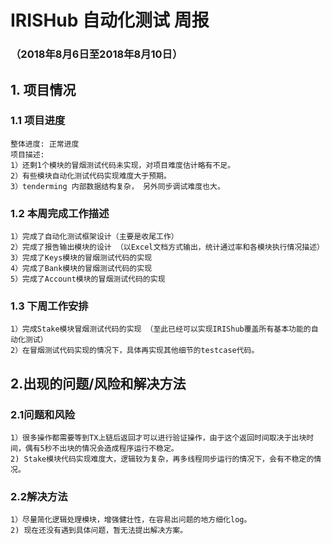 # IRISHub 自动化测试 周报 #
### （2018年8月6日至2018年8月10日） ###

## 1. 项目情况 ##
### 1.1 项目进度 ###
    整体进度: 正常进度
    项目描述: 
    1）还剩1个模块的冒烟测试代码未实现，对项目难度估计略有不足。
    2）有些模块自动化测试代码实现难度大于预期。 
    3）tenderming 内部数据结构复杂， 另外同步调试难度也大。

### 1.2 本周完成工作描述 ###
    1）完成了自动化测试框架设计（主要是收尾工作）
    2）完成了报告输出模块的设计 （以Excel文档方式输出，统计通过率和各模块执行情况描述）
    3）完成了Keys模块的冒烟测试代码的实现
    4）完成了Bank模块的冒烟测试代码的实现
    5）完成了Account模块的冒烟测试代码的实现

### 1.3 下周工作安排 ###
    1）完成Stake模块冒烟测试代码的实现 （至此已经可以实现IRIShub覆盖所有基本功能的自动化测试）
    2）在冒烟测试代码实现的情况下，具体再实现其他细节的testcase代码。

## 2.出现的问题/风险和解决方法 ##
### 2.1问题和风险 ###
    1）很多操作都需要等到TX上链后返回才可以进行验证操作，由于这个返回时间取决于出块时间，偶有5秒不出块的情况会造成程序运行不稳定。
    2) Stake模块代码实现难度大，逻辑较为复杂，再多线程同步运行的情况下，会有不稳定的情况。
    
### 2.2解决方法 ###
    1）尽量简化逻辑处理模块，增强健壮性，在容易出问题的地方细化log。
    2) 现在还没有遇到具体问题，暂无法提出解决方案。